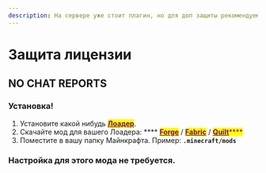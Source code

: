 ```yaml
---
description: На сервере уже стоит плагин, но для доп защиты рекомендуем этот мод.
---
```


# Защита лицензии

## NO CHAT REPORTS

### Установка!

1. Установите какой нибудь <mark style="color:purple;"></mark> [<mark style="color:purple;">**Лоадер**</mark>](start-moddinga.md).
2. Скачайте мод для вашего Лоадера: **** [<mark style="color:purple;">**Forge**</mark>](https://modrinth.com/mod/no-chat-reports/changelog?g=1.19.3\&l=forge) / [<mark style="color:purple;">**Fabric**</mark>](https://modrinth.com/mod/no-chat-reports/changelog?g=1.19.3\&l=fabric) / [<mark style="color:purple;">**Quilt**</mark>](https://modrinth.com/mod/no-chat-reports/changelog?g=1.19.3\&l=fabric)<mark style="color:purple;">****</mark>
3. Поместите в вашу папку Майнкрафта. Пример: **`.minecraft/mods`**

### Настройка для этого мода не требуется.&#x20;
